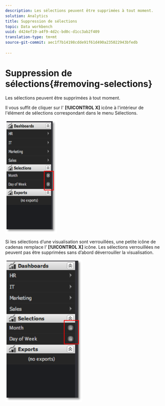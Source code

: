 ```yaml
---
description: Les sélections peuvent être supprimées à tout moment.
solution: Analytics
title: Suppression de sélections
topic: Data workbench
uuid: d424ef19-a4f9-4d2c-bd0c-d1cc3ab2f409
translation-type: tm+mt
source-git-commit: aec1f7b14198cdde91f61d490a235022943bfedb

---
```



# Suppression de sélections{#removing-selections}

Les sélections peuvent être supprimées à tout moment.

Il vous suffit de cliquer sur l&#39; **[!UICONTROL X]** icône à l&#39;intérieur de l&#39;élément de sélections correspondant dans le menu Sélections.

![](assets/selection_remove.png)

Si les sélections d’une visualisation sont verrouillées, une petite icône de cadenas remplace l’ **[!UICONTROL X]** icône. Les sélections verrouillées ne peuvent pas être supprimées sans d’abord déverrouiller la visualisation.

![](assets/selection_remove_locked.png)

